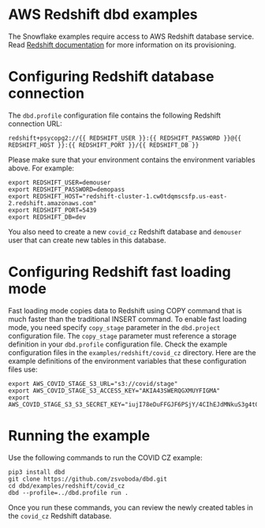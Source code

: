 # AWS Redshift dbd examples
The Snowflake examples require access to AWS Redshift database service. 
Read [Redshift documentation](https://aws.amazon.com/redshift/free-trial/) 
for more information on its provisioning.

# Configuring Redshift database connection
The `dbd.profile` configuration file contains the following Redshift connection URL:

`redshift+psycopg2://{{ REDSHIFT_USER }}:{{ REDSHIFT_PASSWORD }}@{{ REDSHIFT_HOST }}:{{ REDSHIFT_PORT }}/{{ REDSHIFT_DB }}`

Please make sure that your environment contains the environment variables above. For example:

```shell
export REDSHIFT_USER=demouser
export REDSHIFT_PASSWORD=demopass
export REDSHIFT_HOST="redshift-cluster-1.cw0tdqmscsfp.us-east-2.redshift.amazonaws.com"
export REDSHIFT_PORT=5439
export REDSHIFT_DB=dev
```

You also need to create a new `covid_cz` Redshift database and `demouser` user that can create new tables in this database.

# Configuring Redshift fast loading mode
Fast loading mode copies data to Redshift using COPY command that is much faster than the traditional INSERT command. 
To enable fast loading mode, you need specify `copy_stage` parameter in the `dbd.project` configuration file. 
The `copy_stage` parameter must reference a storage definition in your `dbd.profile` configuration file.
Check the example configuration files in the `examples/redshift/covid_cz` directory. Here are the example definitions of the 
environment variables that these configuration files use:

```shell
export AWS_COVID_STAGE_S3_URL="s3://covid/stage"
export AWS_COVID_STAGE_S3_ACCESS_KEY="AKIA43SWERQGXMUYFIGMA"
export AWS_COVID_STAGE_S3_S3_SECRET_KEY="iujI78eDuFFGJF6PSjY/4CIhEJdMNkuS3g4t0BRwX"
```

# Running the example
Use the following commands to run the COVID CZ example:

```shell
pip3 install dbd
git clone https://github.com/zsvoboda/dbd.git
cd dbd/examples/redshift/covid_cz
dbd --profile=../dbd.profile run . 
```

Once you run these commands, you can review the newly created tables in the `covid_cz` Redshift database.
